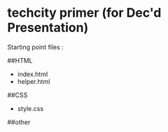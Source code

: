 techcity primer (for Dec'd Presentation)
========================================

Starting point files :

##HTML

- index.html
- helper.html 


##CSS

- style.css

##other

